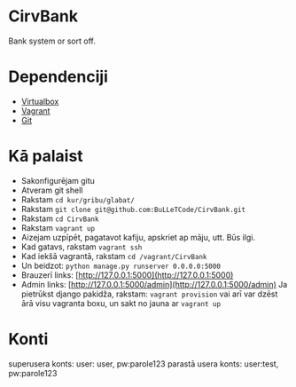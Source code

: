 # CirvBank
Bank system or sort off.

# Dependenciji
- [Virtualbox](https://www.virtualbox.org/wiki/Downloads)
- [Vagrant](https://www.vagrantup.com/downloads.html)
- [Git](https://git-scm.com/downloads)


# Kā palaist
- Sakonfigurējam gitu
- Atveram git shell
- Rakstam `cd kur/gribu/glabat/`
- Rakstam `git clone git@github.com:BuLLeTCode/CirvBank.git`
- Rakstam `cd CirvBank`
- Rakstam `vagrant up`
- Aizejam uzpīpēt, pagatavot kafiju, apskriet ap māju, utt. Būs ilgi.
- Kad gatavs, rakstam `vagrant ssh`
- Kad iekšā vagrantā, rakstam `cd /vagrant/CirvBank`
- Un beidzot: `python manage.py runserver 0.0.0.0:5000`
- Brauzerī links: [http://127.0.0.1:5000](http://127.0.0.1:5000)
- Admin links: [http://127.0.0.1:5000/admin](http://127.0.0.1:5000/admin)
Ja pietrūkst django pakidža, rakstam:
`vagrant provision`
vai arī var dzēst ārā visu vagranta boxu, un sakt no jauna ar `vagrant up`

# Konti
superusera konts: user: user, pw:parole123
parastā usera konts: user:test, pw:parole123
